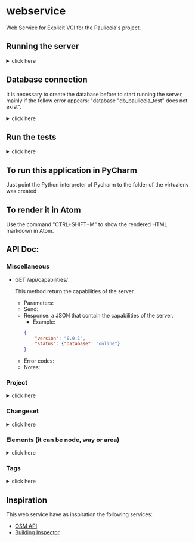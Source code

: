 # webservice

Web Service for Explicit VGI for the Pauliceia's project.

<!---
A basic project for Tornado application.

The meaning of the mainly folders and files are:

- handlers: folder with the controllers;

- settings: folder with the settings;

- static: folder with the static files;

- template: folder with the static files;

- main.py: file that start the application;

- requirements.txt: list of requirements of the project;

- create_venv.sh: example how to create a virtualenv to the project;

- start_app.sh: example how to start the application using the virtualenv.

-->


## Running the server

<details>
<summary> click here </summary>
<p>

This project has made in Python 3 and use [VirtualEnvWrapper](http://www.arruda.blog.br/programacao/python/usando-virtualenvwrapper/) to facilitate the environment.

WARNING: It is necessary a database to run it, whether is not exist, create a new one as follow on next section.

To create a new virtualenv with Python 3:

```
$ mkvirtualenv -p /usr/bin/python3 pauliceia_webservice
```

If the environment do not turn on automatically, so switch it:

```
$ workon pauliceia_webservice
```

Install the dependencies that are in requirements.txt file:

```
$ pip install -r requirements.txt
```

Run the application normally or on Debug Mode::

```
$ python main.py
$ python main.py --debug=True
```

</p>
</details>


## Database connection

It is necessary to create the database before to start running the server, mainly if the follow error appears: "database "db_pauliceia_test" does not exist".

<details>
<summary> click here </summary>
<p>

### Create the database of test

First of all, access the postgres on command line:

```
$ sudo -i -u postgres
$ psql -d postgres
```

Remove the database, if it exists and create test database:

```sql
DROP DATABASE IF EXISTS db_pauliceia_test;
CREATE DATABASE db_pauliceia_test;
```

Connect on database created before and active the PostGIS extension:

```sql
\c db_pauliceia_test
CREATE EXTENSION postgis;
```

To exit, use:
```sql
\q
```

</p>
</details>


## Run the tests

<details>
<summary> click here </summary>
<p>

First of all, clean the DB of test. On console, go to root folder, turn on the environment and run the cleaning code:

```
$ workon pauliceia_webservice
$ python tests/util/clean_test_db.py
```


After that, run the server in Debug mode:

```
$ python main.py --debug=True
```


On another console, go to tests folder, turn on the environment and execute the tests:

```
$ cd tests/
$ workon pauliceia_webservice
$ python run_tests.py
```

Alright, the tests will be execute with a new test database.


</p>
</details>


## To run this application in PyCharm

Just point the Python interpreter of Pycharm to the folder of the virtualenv was created



## To render it in Atom

Use the command "CTRL+SHIFT+M" to show the rendered HTML markdown in Atom.


## API Doc:


### Miscellaneous

- GET /api/capabilities/

    This method return the capabilities of the server.
    - Parameters:
    - Send:
    - Response: a JSON that contain the capabilities of the server.
        - Example:
        ```json
        {
            "version": "0.0.1",
            "status": {"database": "online"}
        }
        ```
    - Error codes:
    - Notes:

### Project

<details>
<summary> click here </summary>
<p>


- GET /api/project/?\<params>

    This method gets projects from DB. If you doesn't put any parameter, so will return all.
    - Parameters:
        - project_id (optional): the id of a project (e.g. 1, 2, 3, ...).
        - user_id (optional): the id of a user (e.g. 1, 2, 3, ...).
    - Send:
    - Response: a JSON that contain the features selected.
        - Example:
            ```javascript
                {
                    'features': [
                        {
                            'type': 'Project',
                            'tags': [{'k': 'name', 'v': 'default'},
                                     {'k': 'description', 'v': 'default project'}],
                            'properties': {'removed_at': None, 'fk_user_id_owner': 1001,
                                           'id': 1001, 'create_at': '2017-10-20 00:00:00'}
                        }
                    ],
                    'type': 'FeatureCollection'
                }
            ```
            ```json
                {
                    'features': [
                        {
                            'type': 'Project',
                            'tags': [{'k': 'name', 'v': 'default'},
                                     {'k': 'description', 'v': 'default project'}],
                            'properties': {'removed_at': None, 'fk_user_id_owner': 1001,
                                           'id': 1001, 'create_at': '2017-10-20 00:00:00'}
                        }
                    ],
                    'type': 'FeatureCollection'
                }
            ```
    - Error codes:
        - 400 (Bad Request): Invalid parameter.
        - 404 (Not Found): There is no project.
        - 500 (Internal Server Error): Problem when get a project. Please, contact the administrator.
    - Examples:
         - Get all projects: http://localhost:8888/api/project/
         - Get project by id: http://localhost:8888/api/project/?project_id=1001
         - Get projects by user id: http://localhost:8888/api/project/?user_id=1001
    - Notes:

- PUT /api/project/create

    This method create a new project described in a JSON.
    - Parameters:
    - Send: a JSON describing the feature.
    - Response: a JSON that contain the id of the feature created.
    - Error codes:
        - 500 (Internal Server Error): Problem when create a project. Please, contact the administrator.
    - Notes:

<!-- - PUT /api/project/update -->

- DELETE /api/project/delete/#id

    This method delete project by id = #id.
    - Parameters:
        - #id (mandatory): a positive integer (e.g. 1, 2, 3, ...).
    - Send:
    - Response:
    - Error codes:
        - 400 (Bad Request): Invalid parameter.
        - 400 (Bad Request): It needs a valid id to delete a project.
        - 500 (Internal Server Error): Problem when delete a project. Please, contact the administrator.
    - Notes:


</p>
</details>


### Changeset

<details>
<summary> click here </summary>
<p>

<!-- - GET /api/changeset/#id -->

- PUT /api/changeset/create

    This method create a new changeset described in a JSON.
    - Parameters:
    - Send: a JSON describing the feature.
    - Response: a JSON that contain the id of the feature created.
    - Error codes:
        - 500 (Internal Server Error): Problem when create a changeset. Please, contact the administrator.
    - Notes:

<!-- - PUT /api/changeset/update -->

- PUT /api/changeset/close/#id

    This method close a changeset by id = #id.
    - Parameters:
        - #id (mandatory): a positive integer (e.g. 1, 2, 3, ...).
    - Send:
    - Response:
    - Error codes:
        - 400 (Bad Request): Invalid parameter.
        - 400 (Bad Request): It needs a valid id to close a changeset.
        - 500 (Internal Server Error): Problem when close a changeset. Please, contact the administrator.
    - Notes:


</p>
</details>


### Elements (it can be node, way or area)

<details>
<summary> click here </summary>
<p>

- GET /api/\[node|way|area]/?\<params>

    This method gets elements from DB. If you doesn't put any parameter, so will return all.
    - Parameters:
        - element_id (optional): the id of a element (e.g. 1, 2, 3, ...).
        - project_id (optional): the id of a project (e.g. 1, 2, 3, ...).
        - changeset_id (optional): the id of a changeset (e.g. 1, 2, 3, ...).
    - Send:
    - Response: a GeoJSON that contain the features selected.
    - Error codes:
        - 400 (Bad Request): Invalid argument(s).
        - 404 (Not Found): There is no element.
        - 500 (Internal Server Error): Problem when get a element. Please, contact the administrator.
    - Examples:
        - http://localhost:8888/api/node/?element_id=1001
        - http://localhost:8888/api/way/?project_id=1001
        - http://localhost:8888/api/area/?changeset_id=1001
        - http://localhost:8888/api/node/?project_id=1001&changeset_id=1001
        - http://localhost:8888/api/way/?element_id=1001&project_id=1001&changeset_id=1001
        - http://localhost:8888/api/area/
    - Notes:

- PUT /api/\[node|way|area]/create

    This method create a new element described in a GeoJSON.
    - Parameters:
    - Send: a GeoJSON describing the element.
    - Response: a JSON that contain the id of the feature created.
    - Error codes:
        - 400 (Bad Request): ERROR: The changeset with id=X is closed, so it is not possible to use it.
            - Just can use changesets that are open.
        - 500 (Internal Server Error): Problem when create a element. Please, contact the administrator.
    - Notes: when add a element, it starts with a default version 1 and it is saved in current_element table.

<!--
 - PUT /api/\[node|way|area]/update

     This method update a element described in a GeoJSON.
     - Parameters:
     - Send: a GeoJSON describing the element.
     - Response: a JSON that contain the id of the feature created.
     - Error codes:
         - 500 (Internal Server Error): Problem when update a element. Please, contact the administrator.
     - Notes: when update a element, it is added in element table (historical), with the same id.
             After that, the original row is removed from current element table (main) and the element updated is added in database with the version incremented (+1).
-->

- DELETE /api/\[node|way|area]/#id

    This method delete element by id = #id.
    - Parameters:
        - #id (mandatory): a positive integer (e.g. 1, 2, 3, ...).
    - Send:
    - Response:
    - Error codes:
        - 400 (Bad Request): Invalid parameter.
        - 400 (Bad Request): It needs a valid id to delete a element.
        - 500 (Internal Server Error): Problem when delete a element. Please, contact the administrator.
    - Notes: when delete a element, it is removed from current_element table (main) and put in element table (historical), with its version.
            After that, is duplicated the row and with this copy, save in element table with new version (increment +1) and with its visibility equals FALSE, because it was removed.

<!-- - GET /api/\[node|way|area]/history/#id -->

</p>
</details>


### Tags

<details>
<summary> click here </summary>
<p>

All features can be mapped usings [tags](http://wiki.openstreetmap.org/wiki/Tags), like OSM.
There are some standard features described in [OSM Map Features](http://wiki.openstreetmap.org/wiki/Map_Features) that can be used.
There are too others specific tags for Pauliceia' project, described on following sections.


#### Authors

| Key                  | Value                          | Element              | Comment                                  |
| -------------------- | ------------------------------ | -------------------- | ---------------------------------------- |
| original_author      | text (e.g. "J. R. R. Tolkien") | node, way or area    | the original author of the data          |
| food_author          | text (e.g. "Jorge")            | node, way or area    | the user that feeding the system         |


</p>
</details>


## Inspiration

This web service have as inspiration the following services:

- [OSM API](http://wiki.openstreetmap.org/wiki/API_v0.6)
- [Building Inspector](https://buildinginspector.nypl.org/data)
